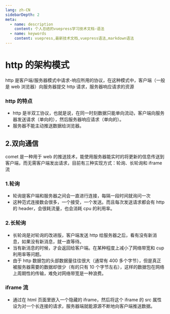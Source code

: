 ```yaml
---
lang: zh-CN
sidebarDepth: 2
meta:
  - name: description
    content: 个人总结的vuepress学习技术文档-语法
  - name: keywords
    content: vuepress,最新技术文档,vuepress语法,markdown语法
---
```


# http 的架构模式

http 是客户端/服务器模式中请求-响应所用的协议，在这种模式中，客户端（一般是 web 浏览器）向服务器提交 http 请求，服务器响应请求的资源

### http 的特点

- http 是半双工协议，也就是说，在同一时刻数据只能单向流动，客户端向服务器发送请求（单向的），然后服务器响应请求（单向的）。
- 服务器不能主动推送数据给浏览器。

## 2.双向通信

comet 是一种用于 web 的推送技术，能使用服务器能实时的将更新的信息传送到客户端，而无需客户端发出请求，目前有三种实现方式：轮询、长轮询和 iframe 流

### 1.轮询

- 轮询是客户端和服务器之间会一直进行连接，每隔一段时间就询问一次
- 这种范式连接数会很多，一个接受，一个发送。而且每次发送请求都会有 http 的 header，会很耗流量，也会消耗 cpu 的利用率。

### 2.长轮询

- 长轮询是对轮询的改进版，客户端发送 http 给服务器之后，看有没有新消息，如果没有新消息，就一直等待。
- 当有新消息的时候，才会返回给客户端。在某种程度上减小了网络带宽和 cup 利用率等问题。
- 由于 http 数据包的头部数据量往往很大（通常有 400 多个字节），但是真正被服务器需要的数据却很少（有的只有 10 个字节左右），这样的数据包在网络上周期性的传输，难免对网络带宽是一种浪费。

### iframe 流

- 通过在 html 页面里嵌入一个隐藏的 iframe，然后将这个 iframe 的 src 属性设为对一个长连接的请求，服务器端就能源源不断地向客户端推送数据。
